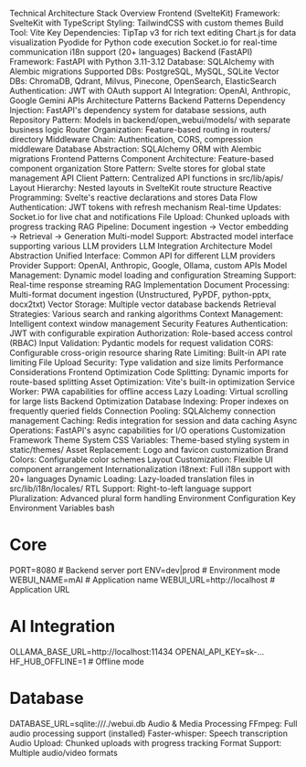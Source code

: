 Technical Architecture
Stack Overview
Frontend (SvelteKit)
Framework: SvelteKit with TypeScript
Styling: TailwindCSS with custom themes
Build Tool: Vite
Key Dependencies:
TipTap v3 for rich text editing
Chart.js for data visualization
Pyodide for Python code execution
Socket.io for real-time communication
i18n support (20+ languages)
Backend (FastAPI)
Framework: FastAPI with Python 3.11-3.12
Database: SQLAlchemy with Alembic migrations
Supported DBs: PostgreSQL, MySQL, SQLite
Vector DBs: ChromaDB, Qdrant, Milvus, Pinecone, OpenSearch, ElasticSearch
Authentication: JWT with OAuth support
AI Integration: OpenAI, Anthropic, Google Gemini APIs
Architecture Patterns
Backend Patterns
Dependency Injection: FastAPI's dependency system for database sessions, auth
Repository Pattern: Models in backend/open_webui/models/ with separate business logic
Router Organization: Feature-based routing in routers/ directory
Middleware Chain: Authentication, CORS, compression middleware
Database Abstraction: SQLAlchemy ORM with Alembic migrations
Frontend Patterns
Component Architecture: Feature-based component organization
Store Pattern: Svelte stores for global state management
API Client Pattern: Centralized API functions in src/lib/apis/
Layout Hierarchy: Nested layouts in SvelteKit route structure
Reactive Programming: Svelte's reactive declarations and stores
Data Flow
Authentication: JWT tokens with refresh mechanism
Real-time Updates: Socket.io for live chat and notifications
File Upload: Chunked uploads with progress tracking
RAG Pipeline: Document ingestion → Vector embedding → Retrieval → Generation
Multi-model Support: Abstracted model interface supporting various LLM providers
LLM Integration Architecture
Model Abstraction
Unified Interface: Common API for different LLM providers
Provider Support: OpenAI, Anthropic, Google, Ollama, custom APIs
Model Management: Dynamic model loading and configuration
Streaming Support: Real-time response streaming
RAG Implementation
Document Processing: Multi-format document ingestion (Unstructured, PyPDF, python-pptx, docx2txt)
Vector Storage: Multiple vector database backends
Retrieval Strategies: Various search and ranking algorithms
Context Management: Intelligent context window management
Security Features
Authentication: JWT with configurable expiration
Authorization: Role-based access control (RBAC)
Input Validation: Pydantic models for request validation
CORS: Configurable cross-origin resource sharing
Rate Limiting: Built-in API rate limiting
File Upload Security: Type validation and size limits
Performance Considerations
Frontend Optimization
Code Splitting: Dynamic imports for route-based splitting
Asset Optimization: Vite's built-in optimization
Service Worker: PWA capabilities for offline access
Lazy Loading: Virtual scrolling for large lists
Backend Optimization
Database Indexing: Proper indexes on frequently queried fields
Connection Pooling: SQLAlchemy connection management
Caching: Redis integration for session and data caching
Async Operations: FastAPI's async capabilities for I/O operations
Customization Framework
Theme System
CSS Variables: Theme-based styling system in static/themes/
Asset Replacement: Logo and favicon customization
Brand Colors: Configurable color schemes
Layout Customization: Flexible UI component arrangement
Internationalization
i18next: Full i18n support with 20+ languages
Dynamic Loading: Lazy-loaded translation files in src/lib/i18n/locales/
RTL Support: Right-to-left language support
Pluralization: Advanced plural form handling
Environment Configuration
Key Environment Variables
bash
# Core
PORT=8080                    # Backend server port
ENV=dev|prod                # Environment mode
WEBUI_NAME=mAI              # Application name
WEBUI_URL=http://localhost   # Application URL

# AI Integration
OLLAMA_BASE_URL=http://localhost:11434
OPENAI_API_KEY=sk-...
HF_HUB_OFFLINE=1            # Offline mode

# Database
DATABASE_URL=sqlite:///./webui.db
Audio & Media Processing
FFmpeg: Full audio processing support (installed)
Faster-whisper: Speech transcription
Audio Upload: Chunked uploads with progress tracking
Format Support: Multiple audio/video formats
